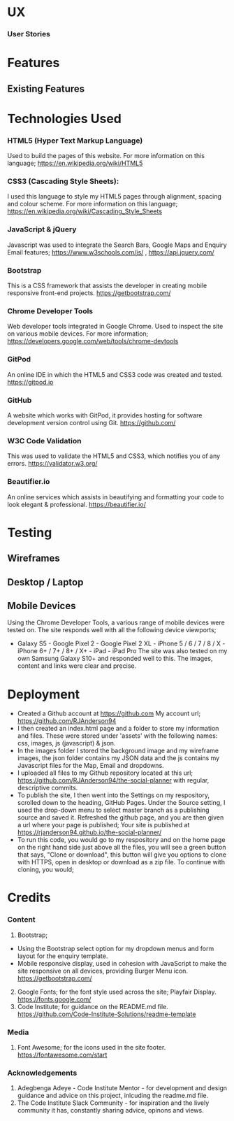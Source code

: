 

# UX


### User Stories


# Features
## Existing Features 


# Technologies Used
### HTML5 (Hyper Text Markup Language)
Used to build the pages of this website. For more information on this language; https://en.wikipedia.org/wiki/HTML5
### CSS3 (Cascading Style Sheets):
I used this language to style my HTML5 pages through alignment, spacing and colour scheme. For more information on this language; https://en.wikipedia.org/wiki/Cascading_Style_Sheets
### JavaScript & jQuery
Javascript was used to integrate the Search Bars, Google Maps and Enquiry Email features; https://www.w3schools.com/js/ , https://api.jquery.com/
### Bootstrap
This is a CSS framework that assists the developer in creating mobile responsive front-end projects. https://getbootstrap.com/
### Chrome Developer Tools
Web developer tools integrated in Google Chrome. Used to inspect the site on various mobile devices. For more information; https://developers.google.com/web/tools/chrome-devtools
### GitPod
An online IDE in which the HTML5 and CSS3 code was created and tested. https://gitpod.io
### GitHub
A website which works with GitPod, it provides hosting for software development version control using Git. https://github.com/
### W3C Code Validation
This was used to validate the HTML5 and CSS3, which notifies you of any errors. https://validator.w3.org/
### Beautifier.io
An online services which assists in beautifying and formatting your code to look elegant & professional. https://beautifier.io/

# Testing

## Wireframes

## Desktop / Laptop

## Mobile Devices
Using the Chrome Developer Tools, a various range of mobile devices were tested on. The site responds well with all the following device viewports;
- Galaxy S5 - Google Pixel 2 - Google Pixel 2 XL - iPhone 5 / 6 / 7 / 8 / X - iPhone 6+ / 7+ / 8+ / X+ - iPad - iPad Pro 
The site was also tested on my own Samsung Galaxy S10+ and responded well to this. The images, content and links were clear and precise. 

# Deployment

- Created a Github account at https://github.com My account url; https://github.com/RJAnderson94
- I then created an index.html page and a folder to store my information and files. These were stored under 'assets' with the following names: css, images, js (javascript) & json.
- In the images folder I stored the background image and my wireframe images, the json folder contains my JSON data and the js contains my Javascript files for the Map, Email and dropdowns.
- I uploaded all files to my Github repository located at this url; https://github.com/RJAnderson94/the-social-planner with regular, descriptive commits.
- To publish the site, I then went into the Settings on my respository, scrolled down to the heading, GitHub Pages. Under the Source setting, I used the drop-down menu to select master branch as a publishing source and saved it. Refreshed the github page, and you are then given a url where your page is published; Your site is published at https://rjanderson94.github.io/the-social-planner/
- To run this code, you would go to my respository and on the home page on the right hand side just above all the files, you will see a green button that says, "Clone or download", this button will give you options to clone with HTTPS, open in desktop or download as a zip file. To continue with cloning, you would;


# Credits
### Content
1. Bootstrap;
 - Using the Bootstrap select option for my dropdown menus and form layout for the enquiry template.
 - Mobile responsive display, used in cohesion with JavaScript to make the site responsive on all devices, providing Burger Menu icon.
 https://getbootstrap.com/
2. Google Fonts; for the font style used across the site; Playfair Display. https://fonts.google.com/
3. Code Institute; for guidance on the README.md file. https://github.com/Code-Institute-Solutions/readme-template

### Media
1. Font Awesome; for the icons used in the site footer. https://fontawesome.com/start

### Acknowledgements
1. Adegbenga Adeye - Code Institute Mentor - for development and design guidance and advice on this project, inlcuding the readme.md file.
2. The Code Institute Slack Community - for inspiration and the lively community it has, constantly sharing advice, opinons and views.

